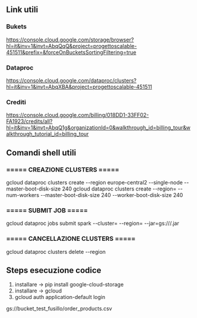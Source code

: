 ## Link utili

### Bukets
https://console.cloud.google.com/storage/browser?hl=it&inv=1&invt=AbqQqQ&project=progettoscalable-451511&prefix=&forceOnBucketsSortingFiltering=true

### Dataproc
https://console.cloud.google.com/dataproc/clusters?hl=it&inv=1&invt=AbqXBA&project=progettoscalable-451511

### Crediti
https://console.cloud.google.com/billing/018DD1-33FF02-FA1923/credits/all?hl=it&inv=1&invt=AbqQ1g&organizationId=0&walkthrough_id=billing_tour&walkthrough_tutorial_id=billing_tour



## Comandi shell utili

### ===== CREAZIONE CLUSTERS =====
gcloud dataproc clusters create <nome> --region europe-central2 --single-node  --master-boot-disk-size 240
gcloud dataproc clusters create <nome> --region=<regione> --num-workers <n> --master-boot-disk-size 240 --worker-boot-disk-size 240

### ===== SUBMIT JOB =====
gcloud dataproc jobs submit spark --cluster=<nome> --region=<regione> --jar=gs://<bucket>/<nome-jar>.jar

### ===== CANCELLAZIONE CLUSTERS =====
gcloud dataproc clusters delete <nome> --region <regione>


## Steps esecuzione codice
1) installare -> pip install google-cloud-storage
2) installare -> gcloud
3) gcloud auth application-default login


gs://bucket_test_fusillo/order_products.csv